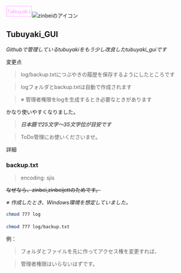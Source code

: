 ![ツイートボタン表示](https://github.com/takkii/tubuyaki_gui/blob/master/tweet_icon.gif)![zinbeiのアイコン](https://github.com/takkii/tubuyaki_gui/blob/master/zinbei.ico)

## Tubuyaki_GUI

*Githubで管理しているtubuyakiをもう少し改良したtubuyaki_guiです*

変更点

>log/backup.txtにつぶやきの履歴を保存するようにしたところです

>logフォルダとbackup.txtは自動で作成されます

>※ 管理者権限をlogを生成するとき必要なときがあります

かなり使いやすくなりました。

>***日本語で25文字〜35文字位が目安です***

>ToDo管理にお使いくださいませ。

詳細

### backup.txt

>encoding: sjis

<s>なぜなら、zinbei,zinbeijettのためです。</s>

*※ 作成したとき、Windows環境を想定していました。*

```sh
chmod 777 log

chmod 777 log/backup.txt
```

例：

>フォルダとファイルを先に作ってアクセス権を変更すれば、

>管理者権限はいらないはずです。